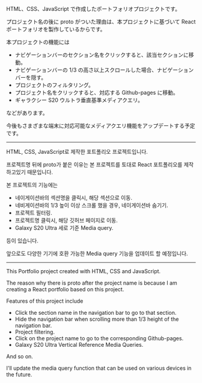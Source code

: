HTML、CSS、JavaScript で作成したポートフォリオプロジェクトです。

プロジェクト名の後に proto がついた理由は、本プロジェクトに基づいて React ポートフォリオを製作しているからです。

本プロジェクトの機能には

- ナビゲーションバーのセクション名をクリックすると、該当セクションに移動。
- ナビゲーションバーの 1/3 の高さ以上スクロールした場合、ナビゲーションバーを隠す。
- プロジェクトのフィルタリング。
- プロジェクト名をクリックすると、対応する Github-pages に移動。
- ギャラクシー S20 ウルトラ垂直基準メディアクエリ。

などがあります。

今後もさまざまな端末に対応可能なメディアクエリ機能をアップデートする予定です。

---

HTML, CSS, JavaScript로 제작한 포트폴리오 프로젝트입니다.

프로젝트명 뒤에 proto가 붙은 이유는 본 프로젝트를 토대로 React 포트폴리오를 제작하고있기 때문입니다.

본 프로젝트의 기능에는

- 네이게이션바의 섹션명을 클릭시, 해당 섹션으로 이동.
- 네비게이션바의 1/3 높이 이상 스크롤 했을 경우, 네이게이션바 숨기기.
- 프로젝트 필터링.
- 프로젝트명 클릭시, 해당 깃허브 페이지로 이동.
- Galaxy S20 Ultra 세로 기준 Media query.

등이 있습니다.

앞으로도 다양한 기기에 호환 가능한 Media query 기능을 업데이트 할 예정입니다.

---

This Portfolio project created with HTML, CSS and JavaScript.

The reason why there is proto after the project name is because I am creating a React portfolio based on this project.

Features of this project include

- Click the section name in the navigation bar to go to that section.
- Hide the navigation bar when scrolling more than 1/3 height of the navigation bar.
- Project filtering.
- Click on the project name to go to the corresponding Github-pages.
- Galaxy S20 Ultra Vertical Reference Media Queries.

And so on.

I'll update the media query function that can be used on various devices in the future.
